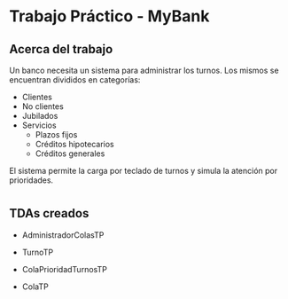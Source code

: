 <!-- TPO PARA LA MATERIA DE PROGRAMACION 2 -->
<!-- LINK DEL REPO: https://github.com/MatiasUrielGluck/MyBank-TPO -->
<!-- Contacto: matiasugluck@gmail.com -->

# Trabajo Práctico - MyBank

## Acerca del trabajo

Un banco necesita un sistema para administrar los turnos. Los mismos se encuentran divididos en categorías:
- Clientes
- No clientes
- Jubilados
- Servicios
    - Plazos fijos
    - Créditos hipotecarios
    - Créditos generales

El sistema permite la carga por teclado de turnos y simula la atención por prioridades.

#

## TDAs creados

- AdministradorColasTP

- TurnoTP

- ColaPrioridadTurnosTP

- ColaTP

#
